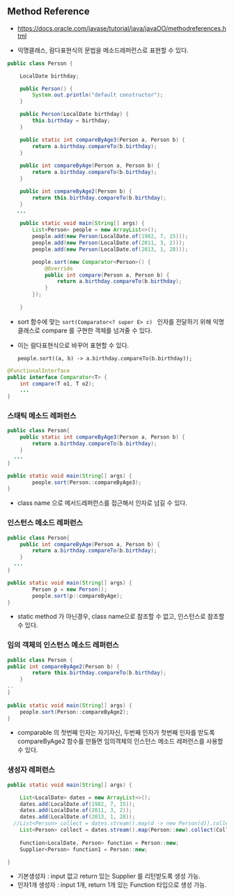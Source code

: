 

## Method Reference

- https://docs.oracle.com/javase/tutorial/java/javaOO/methodreferences.html



- 익명클래스, 람다표현식의 문법을 메소드레퍼런스로 표현할 수 있다.

~~~java
public class Person {

    LocalDate birthday;

    public Person() {
        System.out.println("default constructor");
    }

    public Person(LocalDate birthday) {
        this.birthday = birthday;
    }

    public static int compareByAge3(Person a, Person b) {
        return a.birthday.compareTo(b.birthday);
    }
  
    public int compareByAge(Person a, Person b) {
        return a.birthday.compareTo(b.birthday);
    }

    public int compareByAge2(Person b) {
        return this.birthday.compareTo(b.birthday);
    }
   ...
~~~



~~~java
    public static void main(String[] args) {
        List<Person> people = new ArrayList<>();
        people.add(new Person(LocalDate.of(1982, 7, 15)));
        people.add(new Person(LocalDate.of(2011, 3, 2)));
        people.add(new Person(LocalDate.of(2013, 1, 28)));

        people.sort(new Comparator<Person>() {
            @Override
            public int compare(Person a, Person b) {
                return a.birthday.compareTo(b.birthday);
            }
        });
       
    }
~~~

- sort 함수에 맞는 `sort(Comparator<? super E> c) ` 인자를 전달하기 위해 익명클래스로 compare 를 구현한 객체를 넘겨줄 수 있다.

- 이는 람다표현식으로 바꾸어 표현할 수 있다.

  ~~~
  people.sort((a, b) -> a.birthday.compareTo(b.birthday));
  ~~~

~~~java
@FunctionalInterface
public interface Comparator<T> {
    int compare(T o1, T o2);
    ...
}
~~~





### 스태틱 메소드 레퍼런스

~~~java
public class Person{
    public static int compareByAge3(Person a, Person b) {
        return a.birthday.compareTo(b.birthday);
    }
  ...
}

public static void main(String[] args) {
        people.sort(Person::compareByAge3);
}
~~~

- class name 으로 메서드레퍼런스를 접근해서 인자로 넘길 수 있다.



### 인스턴스 메소드 레퍼런스

~~~java
public class Person{
    public int compareByAge(Person a, Person b) {
        return a.birthday.compareTo(b.birthday);
    }
  ...
}

public static void main(String[] args) {
        Person p = new Person();
        people.sort(p::compareByAge);
}
~~~

- static method 가 아닌경우, class name으로 참조할 수 없고, 인스턴스로 참조할 수 있다.



### 임의 객체의 인스턴스 메소드 레퍼런스

~~~java
public class Person {  
public int compareByAge2(Person b) {
        return this.birthday.compareTo(b.birthday);
    }
..
}
  
public static void main(String[] args) {
	people.sort(Person::compareByAge2);
}
~~~

- comparable 의 첫번째 인자는 자기자신, 두번째 인자가 첫번째 인자를 받도록 compareByAge2 함수를 만들면
  임의객체의 인스턴스 메소드 레퍼런스를 사용할 수 있다.



### 생성자 레퍼런스

~~~java
public static void main(String[] args) {

    List<LocalDate> dates = new ArrayList<>();
    dates.add(LocalDate.of(1982, 7, 15));
    dates.add(LocalDate.of(2011, 3, 2));
    dates.add(LocalDate.of(2013, 1, 28));
  //List<Person> collect = dates.stream().map(d -> new Person(d)).collect(Collectors.toList());
    List<Person> collect = dates.stream().map(Person::new).collect(Collectors.toList());
    
  	Function<LocalDate, Person> function = Person::new;
  	Supplier<Person> function1 = Person::new;

}

~~~

- 기본생성자 : input 없고 return 있는 Supplier 를 리턴받도록 생성 가능.
- 인자1개 생성자 : input 1개, return 1개 있는 Function 타입으로 생성 가능.

















​	